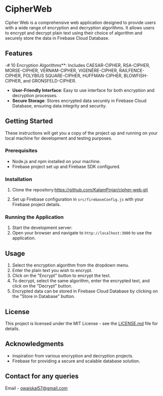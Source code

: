 # CipherWeb
Cipher Web is a comprehensive web application designed to provide users with a wide range of encryption and decryption algorithms. It allows users to encrypt and decrypt plain text using their choice of algorithm and securely store the data in Firebase Cloud Database.

## Features

-# 10 Encryption Algorithms**: Includes CAESAR-CIPHER, RSA-CIPHER, MORSE-CIPHER, VERNAM-CIPHER, VIGENÈRE-CIPHER, RAILFENCE-CIPHER, POLYBIUS SQUARE-CIPHER, HUFFMAN-CIPHER, BLOWFISH-CIPHER, and GRONSFELD-CIPHER.
- **User-Friendly Interface**: Easy to use interface for both encryption and decryption processes.
- **Secure Storage**: Stores encrypted data securely in Firebase Cloud Database, ensuring data integrity and security.

## Getting Started

These instructions will get you a copy of the project up and running on your local machine for development and testing purposes.

### Prerequisites

- Node.js and npm installed on your machine.
- Firebase project set up and Firebase SDK configured.

### Installation

1. Clone the repository:https://github.com/KalamPinjar/cipher-web.git

2. Set up Firebase configuration in `src/firebaseConfig.js` with your Firebase project details.

### Running the Application

1. Start the development server:
2. Open your browser and navigate to `http://localhost:3000` to use the application.

## Usage

1. Select the encryption algorithm from the dropdown menu.
2. Enter the plain text you wish to encrypt.
3. Click on the "Encrypt" button to encrypt the text.
4. To decrypt, select the same algorithm, enter the encrypted text, and click on the "Decrypt" button.
5. Encrypted data can be stored in Firebase Cloud Database by clicking on the "Store in Database" button.


## License

This project is licensed under the MIT License - see the [LICENSE.md](LICENSE.md) file for details.

## Acknowledgments

- Inspiration from various encryption and decryption projects.
- Firebase for providing a secure and scalable database solution.
  
## Contact for any queries 
Email - owaiskal57@gmail.com
